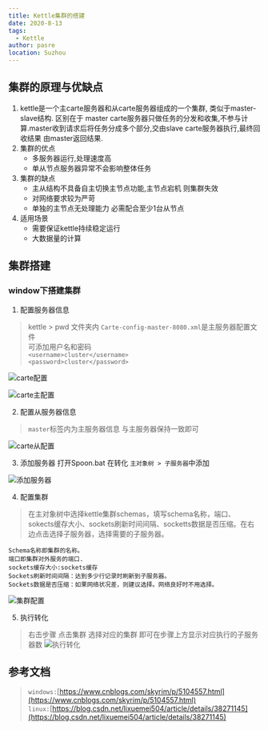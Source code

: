 ```yaml
---
title: Kettle集群的搭建
date: 2020-8-13
tags: 
  - Kettle
author: pasre
location: Suzhou  
---
```


## 集群的原理与优缺点
1. kettle是一个主carte服务器和从carte服务器组成的一个集群, 类似于master-slave结构. 区别在于 master carte服务器只做任务的分发和收集,不参与计算.master收到请求后将任务分成多个部分,交由slave carte服务器执行,最终回收结果 由master返回结果.
2. 集群的优点
    - 多服务器运行,处理速度高
    - 单从节点服务器异常不会影响整体任务
3. 集群的缺点
    - 主从结构不具备自主切换主节点功能,主节点宕机 则集群失效
    - 对网络要求较为严苛
    - 单独的主节点无处理能力  必需配合至少1台从节点
4. 适用场景
    - 需要保证kettle持续稳定运行
    - 大数据量的计算

## 集群搭建
### window下搭建集群
1. 配置服务器信息
>kettle > pwd 文件夹内
`Carte-config-master-8080.xml`是主服务器配置文件 </br>
 可添加用户名和密码 </br>
`<username>cluster</username>`</br>
`<password>cluster</password>`


![carte配置](http://nas.pasre.cn:10021/pasre/Image/raw/master/Kettle/carte_pwd_20181108162334.png "carte配置")

![carte主配置](http://nas.pasre.cn:10021/pasre/Image/raw/master/Kettle/carte_main_20181108164317.png "carte主配置")

2. 配置从服务器信息
>`master`标签内为主服务器信息  与主服务器保持一致即可

![carte从配置](http://nas.pasre.cn:10021/pasre/Image/raw/master/Kettle/carte_slave_20181108164607.png "carte从配置")

3. 添加服务器
打开Spoon.bat 在转化 `主对象树 > 子服务器`中添加

![添加服务器](http://nas.pasre.cn:10021/pasre/Image/raw/master/Kettle/master_config_20181108165107.png "添加服务器")

4. 配置集群
>在主对象树中选择kettle集群schemas，填写schema名称，端口、sokects缓存大小、sockets刷新时间间隔、socketts数据是否压缩。在右边点击选择子服务器，选择需要的子服务器。
```
Schema名称即集群的名称。
端口即集群对外服务的端口.
sockets缓存大小:sockets缓存
Sockets刷新时间间隔：达到多少行记录时刷新到子服务器。
Sockets数据是否压缩：如果网络状况差，则建议选择。网络良好时不用选择。
```
![集群配置](http://nas.pasre.cn:10021/pasre/Image/raw/master/Kettle/group_config_20181108165326.png "集群配置")

5. 执行转化
>右击步骤 点击集群  选择对应的集群  即可在步骤上方显示对应执行的子服务器数
![执行转化](http://nas.pasre.cn:10021/pasre/Image/raw/master/Kettle/do_tran_20181108165724.png "执行转化")


## 参考文档

>`windows:`[https://www.cnblogs.com/skyrim/p/5104557.html](https://www.cnblogs.com/skyrim/p/5104557.html) </br>
`linux:`[https://blog.csdn.net/lixuemei504/article/details/38271145](https://blog.csdn.net/lixuemei504/article/details/38271145)